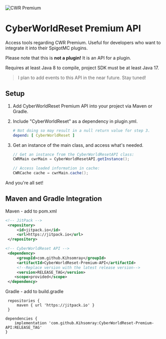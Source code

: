 ![CWR Premium](https://dev.zerotoil.net/cyberworldreset-premium/images/CWR_Prototype_2022_Logo_Colored.png)
# CyberWorldReset Premium API
Access tools regarding CWR Premium. Useful for developers who want to integrate it into their SpigotMC plugins.

Please note that this is **not a plugin!** It is an API for a plugin.

Requires at least Java 8 to compile, project SDK must be at least Java 17.

> I plan to add events to this API in the near future. Stay tuned!

## Setup
1. Add CyberWorldReset Premium API into your project via Maven or Gradle.

2. Include "CyberWorldReset" as a dependency in plugin.yml.
   ```yaml
   # Not doing so may result in a null return value for step 3.
   depend: [ CyberWorldReset ]
   ```

4. Get an instance of the main class, and access what's needed.
    ```java
   // Get an instance from the CyberWorldResetAPI class:
   CWRMain cwrMain = CyberWorldResetAPI.getInstance();

   // Access loaded information in cache:
   CWRCache cache = cwrMain.cache();
   ```

And you're all set!

## Maven and Gradle Integration
Maven - add to pom.xml
```xml
<!-- JitPack -->
 <repository>
     <id>jitpack.io</id>
     <url>https://jitpack.io</url>
 </repository>
```
```xml
<!-- CyberWorldReset API -->
 <dependency>
     <groupId>com.github.Kihsomray</groupId>
     <artifactId>CyberWorldReset-Premium-API</artifactId>
     <!--Replace version with the latest release version-->
     <version>RELEASE_TAG</version>
    <scope>provided</scope>
 </dependency>
```

Gradle - add to build.gradle
```
 repositories {
     maven { url 'https://jitpack.io' }
 }
```
```
dependencies {
    implementation 'com.github.Kihsomray:CyberWorldReset-Premium-API:RELEASE_TAG'
}
```
